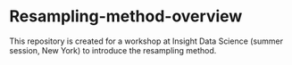# Resampling-method-overview
This repository is created for a workshop at Insight Data Science (summer session, New York) to introduce the resampling method.
